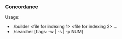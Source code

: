 ### Concordance

Usage:
* ./builder <index path> <file for indexing 1> <file for indexing 2> ...
* ./searcher [flags: -w | -s | -p NUM] <index path>

